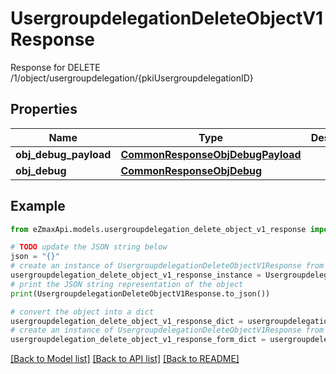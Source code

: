 # UsergroupdelegationDeleteObjectV1Response

Response for DELETE /1/object/usergroupdelegation/{pkiUsergroupdelegationID}

## Properties

Name | Type | Description | Notes
------------ | ------------- | ------------- | -------------
**obj_debug_payload** | [**CommonResponseObjDebugPayload**](CommonResponseObjDebugPayload.md) |  | 
**obj_debug** | [**CommonResponseObjDebug**](CommonResponseObjDebug.md) |  | [optional] 

## Example

```python
from eZmaxApi.models.usergroupdelegation_delete_object_v1_response import UsergroupdelegationDeleteObjectV1Response

# TODO update the JSON string below
json = "{}"
# create an instance of UsergroupdelegationDeleteObjectV1Response from a JSON string
usergroupdelegation_delete_object_v1_response_instance = UsergroupdelegationDeleteObjectV1Response.from_json(json)
# print the JSON string representation of the object
print(UsergroupdelegationDeleteObjectV1Response.to_json())

# convert the object into a dict
usergroupdelegation_delete_object_v1_response_dict = usergroupdelegation_delete_object_v1_response_instance.to_dict()
# create an instance of UsergroupdelegationDeleteObjectV1Response from a dict
usergroupdelegation_delete_object_v1_response_form_dict = usergroupdelegation_delete_object_v1_response.from_dict(usergroupdelegation_delete_object_v1_response_dict)
```
[[Back to Model list]](../README.md#documentation-for-models) [[Back to API list]](../README.md#documentation-for-api-endpoints) [[Back to README]](../README.md)


